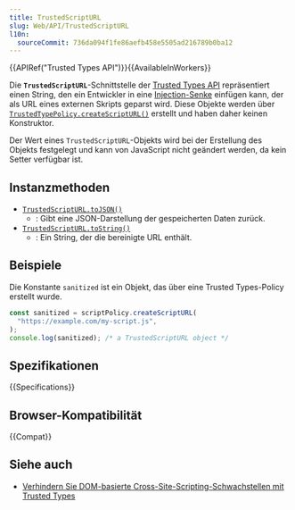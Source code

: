 ```yaml
---
title: TrustedScriptURL
slug: Web/API/TrustedScriptURL
l10n:
  sourceCommit: 736da094f1fe86aefb458e5505ad216789b0ba12
---
```


{{APIRef("Trusted Types API")}}{{AvailableInWorkers}}

Die **`TrustedScriptURL`**-Schnittstelle der [Trusted Types API](/de/docs/Web/API/Trusted_Types_API) repräsentiert einen String, den ein Entwickler in eine [Injection-Senke](/de/docs/Web/API/Trusted_Types_API#injection_sinks) einfügen kann, der als URL eines externen Skripts geparst wird. Diese Objekte werden über [`TrustedTypePolicy.createScriptURL()`](/de/docs/Web/API/TrustedTypePolicy/createScriptURL) erstellt und haben daher keinen Konstruktor.

Der Wert eines `TrustedScriptURL`-Objekts wird bei der Erstellung des Objekts festgelegt und kann von JavaScript nicht geändert werden, da kein Setter verfügbar ist.

## Instanzmethoden

- [`TrustedScriptURL.toJSON()`](/de/docs/Web/API/TrustedScriptURL/toJSON)
  - : Gibt eine JSON-Darstellung der gespeicherten Daten zurück.
- [`TrustedScriptURL.toString()`](/de/docs/Web/API/TrustedScriptURL/toString)
  - : Ein String, der die bereinigte URL enthält.

## Beispiele

Die Konstante `sanitized` ist ein Objekt, das über eine Trusted Types-Policy erstellt wurde.

```js
const sanitized = scriptPolicy.createScriptURL(
  "https://example.com/my-script.js",
);
console.log(sanitized); /* a TrustedScriptURL object */
```

## Spezifikationen

{{Specifications}}

## Browser-Kompatibilität

{{Compat}}

## Siehe auch

- [Verhindern Sie DOM-basierte Cross-Site-Scripting-Schwachstellen mit Trusted Types](https://web.dev/articles/trusted-types)
